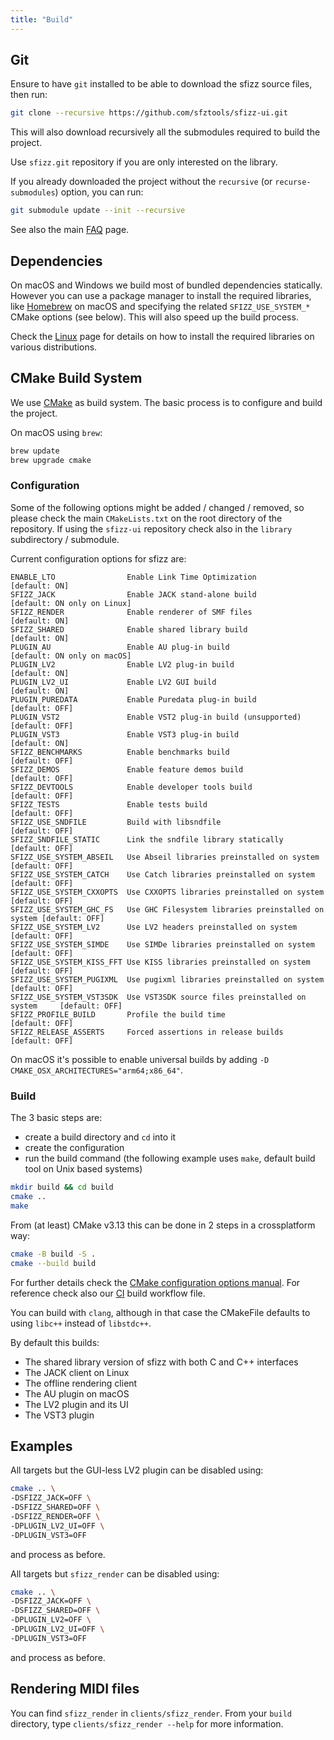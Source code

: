 ```yaml
---
title: "Build"
---
```

## Git

Ensure to have `git` installed to be able to download the sfizz source files,
then run:

```sh
git clone --recursive https://github.com/sfztools/sfizz-ui.git
```

This will also download recursively all the submodules required to build the project.

Use `sfizz.git` repository if you are only interested on the library.

If you already downloaded the project without the `recursive` (or `recurse-submodules`)
option, you can run:

```sh
git submodule update --init --recursive
```

See also the main [FAQ](../../../faq#missing-submodules) page.

## Dependencies

On macOS and Windows we build most of bundled dependencies statically.
However you can use a package manager to install the required libraries, like
[Homebrew](https://brew.sh/) on macOS and specifying the related
`SFIZZ_USE_SYSTEM_*` CMake options (see below).
This will also speed up the build process.

Check the [Linux] page for details on how to install the required libraries
on various distributions.

## CMake Build System

We use [CMake] as build system.
The basic process is to configure and build the project.

On macOS using `brew`:

```bash
brew update
brew upgrade cmake
```

### Configuration

<div class="alert alert-warning" role="alert">
  Some of the following options might be added / changed / removed,
  so please check the main <code>CMakeLists.txt</code> on the root directory of the repository.
  If using the <code>sfizz-ui</code> repository check also in the
  <code>library</code> subdirectory / submodule.
</div>

Current configuration options for sfizz are:

```null
ENABLE_LTO                Enable Link Time Optimization                       [default: ON]
SFIZZ_JACK                Enable JACK stand-alone build                       [default: ON only on Linux]
SFIZZ_RENDER              Enable renderer of SMF files                        [default: ON]
SFIZZ_SHARED              Enable shared library build                         [default: ON]
PLUGIN_AU                 Enable AU plug-in build                             [default: ON only on macOS]
PLUGIN_LV2                Enable LV2 plug-in build                            [default: ON]
PLUGIN_LV2_UI             Enable LV2 GUI build                                [default: ON]
PLUGIN_PUREDATA           Enable Puredata plug-in build                       [default: OFF]
PLUGIN_VST2               Enable VST2 plug-in build (unsupported)             [default: OFF]
PLUGIN_VST3               Enable VST3 plug-in build                           [default: ON]
SFIZZ_BENCHMARKS          Enable benchmarks build                             [default: OFF]
SFIZZ_DEMOS               Enable feature demos build                          [default: OFF]
SFIZZ_DEVTOOLS            Enable developer tools build                        [default: OFF]
SFIZZ_TESTS               Enable tests build                                  [default: OFF]
SFIZZ_USE_SNDFILE         Build with libsndfile                               [default: OFF]
SFIZZ_SNDFILE_STATIC      Link the sndfile library statically                 [default: OFF]
SFIZZ_USE_SYSTEM_ABSEIL   Use Abseil libraries preinstalled on system         [default: OFF]
SFIZZ_USE_SYSTEM_CATCH    Use Catch libraries preinstalled on system          [default: OFF]
SFIZZ_USE_SYSTEM_CXXOPTS  Use CXXOPTS libraries preinstalled on system        [default: OFF]
SFIZZ_USE_SYSTEM_GHC_FS   Use GHC Filesystem libraries preinstalled on system [default: OFF]
SFIZZ_USE_SYSTEM_LV2      Use LV2 headers preinstalled on system              [default: OFF]
SFIZZ_USE_SYSTEM_SIMDE    Use SIMDe libraries preinstalled on system          [default: OFF]
SFIZZ_USE_SYSTEM_KISS_FFT Use KISS libraries preinstalled on system           [default: OFF]
SFIZZ_USE_SYSTEM_PUGIXML  Use pugixml libraries preinstalled on system        [default: OFF]
SFIZZ_USE_SYSTEM_VST3SDK  Use VST3SDK source files preinstalled on system     [default: OFF]
SFIZZ_PROFILE_BUILD       Profile the build time                              [default: OFF]
SFIZZ_RELEASE_ASSERTS     Forced assertions in release builds                 [default: OFF]
```

On macOS it's possible to enable universal builds by adding
`-D CMAKE_OSX_ARCHITECTURES="arm64;x86_64"`.

### Build

The 3 basic steps are:
- create a build directory and `cd` into it
- create the configuration
- run the build command
  (the following example uses `make`, default build tool on Unix based systems)

```sh
mkdir build && cd build
cmake ..
make
```

From (at least) CMake v3.13 this can be done in 2 steps in a crossplatform way:

```sh
cmake -B build -S .
cmake --build build
```

For further details check the [CMake configuration options manual].
For reference check also our [CI] build workflow file.

You can build with `clang`, although in that case the CMakeFile
defaults to using `libc++` instead of `libstdc++`.

By default this builds:
- The shared library version of sfizz with both C and C++ interfaces
- The JACK client on Linux
- The offline rendering client
- The AU plugin on macOS
- The LV2 plugin and its UI
- The VST3 plugin

## Examples

All targets but the GUI-less LV2 plugin can be disabled using:

```sh
cmake .. \
-DSFIZZ_JACK=OFF \
-DSFIZZ_SHARED=OFF \
-DSFIZZ_RENDER=OFF \
-DPLUGIN_LV2_UI=OFF \
-DPLUGIN_VST3=OFF
```

and process as before.

All targets but `sfizz_render` can be disabled using:

```sh
cmake .. \
-DSFIZZ_JACK=OFF \
-DSFIZZ_SHARED=OFF \
-DPLUGIN_LV2=OFF \
-DPLUGIN_LV2_UI=OFF \
-DPLUGIN_VST3=OFF
```

and process as before.

## Rendering MIDI files

You can find `sfizz_render` in `clients/sfizz_render`.
From your `build` directory, type `clients/sfizz_render --help` for more information.


[Linux]:   linux
[macOS]:   macos
[Windows]: windows
[CI]:      https://github.com/sfztools/sfizz-ui/blob/develop/.github/workflows/build.yml
[CMake]:   https://cmake.org/
[CMake configuration options manual]: https://cmake.org/cmake/help/latest/manual/cmake.1.html#options

